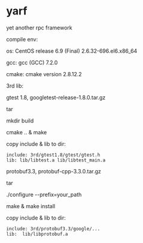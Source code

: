 # yarf
yet another rpc framework

compile env:

  os: CentOS release 6.9 (Final)  2.6.32-696.el6.x86_64

  gcc: gcc (GCC) 7.2.0

  cmake: cmake version 2.8.12.2

3rd lib: 

  gtest 1.8, googletest-release-1.8.0.tar.gz
  
  tar
  
  mkdir build
  
  cmake .. & make
  
  copy include & lib to dir:
  
    include: 3rd/gtest1.8/gtest/gtest.h
    lib: lib/libtest.a lib/libtest_main.a 

  protobuf3.3, protobuf-cpp-3.3.0.tar.gz
  
  tar
   
  ./configure --prefix=your_path
  
  make & make install
  
  copy include & lib to dir:
  
    include: 3rd/protobuf3.3/google/...
    lib:  lib/libprotobuf.a

